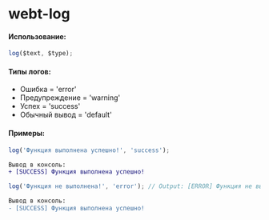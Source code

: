 # webt-log

#### Использование:
```javascript
log($text, $type);
```

#### Типы логов:
- Ошибка = 'error'
- Предупреждение = 'warning'
- Успех = 'success'
- Обычный вывод = 'default'

#### Примеры:
```javascript
log('Функция выполнена успешно!', 'success'); 
```
``` diff
Вывод в консоль:
+ [SUCCESS] Функция выполнена успешно!
```
```javascript
log('Функция не выполнена!', 'error'); // Output: [ERROR] Функция не выполнена!
```
``` diff
Вывод в консоль:
- [SUCCESS] Функция выполнена успешно!
```
